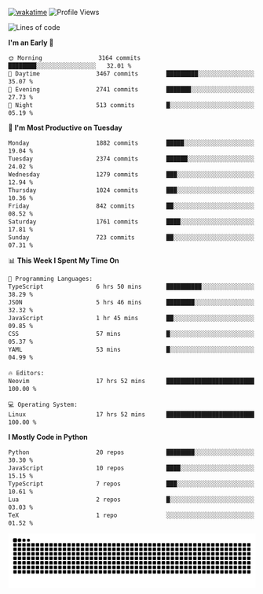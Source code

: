 [![wakatime](https://wakatime.com/badge/user/b920b284-3cde-4cd4-b72e-f7f22d050b16.svg)](https://wakatime.com/@b920b284-3cde-4cd4-b72e-f7f22d050b16)
![Profile Views](http://img.shields.io/badge/Profile%20Views-4586-blue)
<!--START_SECTION:waka-->
![Lines of code](https://img.shields.io/badge/From%20Hello%20World%20I%27ve%20Written-8.9%20million%20lines%20of%20code-blue)

**I'm an Early 🐤** 

```text
🌞 Morning                3164 commits        ████████░░░░░░░░░░░░░░░░░   32.01 % 
🌆 Daytime                3467 commits        █████████░░░░░░░░░░░░░░░░   35.07 % 
🌃 Evening                2741 commits        ███████░░░░░░░░░░░░░░░░░░   27.73 % 
🌙 Night                  513 commits         █░░░░░░░░░░░░░░░░░░░░░░░░   05.19 % 
```
📅 **I'm Most Productive on Tuesday** 

```text
Monday                   1882 commits        █████░░░░░░░░░░░░░░░░░░░░   19.04 % 
Tuesday                  2374 commits        ██████░░░░░░░░░░░░░░░░░░░   24.02 % 
Wednesday                1279 commits        ███░░░░░░░░░░░░░░░░░░░░░░   12.94 % 
Thursday                 1024 commits        ███░░░░░░░░░░░░░░░░░░░░░░   10.36 % 
Friday                   842 commits         ██░░░░░░░░░░░░░░░░░░░░░░░   08.52 % 
Saturday                 1761 commits        ████░░░░░░░░░░░░░░░░░░░░░   17.81 % 
Sunday                   723 commits         ██░░░░░░░░░░░░░░░░░░░░░░░   07.31 % 
```


📊 **This Week I Spent My Time On** 

```text
💬 Programming Languages: 
TypeScript               6 hrs 50 mins       ██████████░░░░░░░░░░░░░░░   38.29 % 
JSON                     5 hrs 46 mins       ████████░░░░░░░░░░░░░░░░░   32.32 % 
JavaScript               1 hr 45 mins        ██░░░░░░░░░░░░░░░░░░░░░░░   09.85 % 
CSS                      57 mins             █░░░░░░░░░░░░░░░░░░░░░░░░   05.37 % 
YAML                     53 mins             █░░░░░░░░░░░░░░░░░░░░░░░░   04.99 % 

🔥 Editors: 
Neovim                   17 hrs 52 mins      █████████████████████████   100.00 % 

💻 Operating System: 
Linux                    17 hrs 52 mins      █████████████████████████   100.00 % 
```

**I Mostly Code in Python** 

```text
Python                   20 repos            ████████░░░░░░░░░░░░░░░░░   30.30 % 
JavaScript               10 repos            ████░░░░░░░░░░░░░░░░░░░░░   15.15 % 
TypeScript               7 repos             ███░░░░░░░░░░░░░░░░░░░░░░   10.61 % 
Lua                      2 repos             █░░░░░░░░░░░░░░░░░░░░░░░░   03.03 % 
TeX                      1 repo              ░░░░░░░░░░░░░░░░░░░░░░░░░   01.52 % 
```




<!--END_SECTION:waka-->
![Snake animation](https://raw.githubusercontent.com/timmypidashev/timmypidashev/main/commits.svg)
